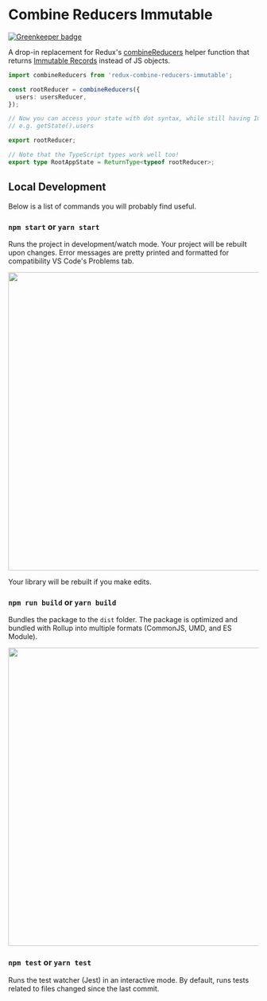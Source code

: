 # Combine Reducers Immutable

[![Greenkeeper badge](https://badges.greenkeeper.io/di-ng/redux-combine-reducers-immutable.svg)](https://greenkeeper.io/)

A drop-in replacement for Redux's [combineReducers](https://redux.js.org/api/combinereducers) helper function that returns [Immutable Records](https://immutable-js.github.io/immutable-js/docs/#/Record) instead of JS objects.

```ts
import combineReducers from 'redux-combine-reducers-immutable';

const rootReducer = combineReducers({
  users: usersReducer,
});

// Now you can access your state with dot syntax, while still having Immutable data.
// e.g. getState().users

export rootReducer;

// Note that the TypeScript types work well too!
export type RootAppState = ReturnType<typeof rootReducer>;
```

## Local Development

Below is a list of commands you will probably find useful.

### `npm start` or `yarn start`

Runs the project in development/watch mode. Your project will be rebuilt upon changes. Error messages are pretty printed and formatted for compatibility VS Code's Problems tab.

<img src="https://user-images.githubusercontent.com/4060187/52168303-574d3a00-26f6-11e9-9f3b-71dbec9ebfcb.gif" width="600" />

Your library will be rebuilt if you make edits.

### `npm run build` or `yarn build`

Bundles the package to the `dist` folder.
The package is optimized and bundled with Rollup into multiple formats (CommonJS, UMD, and ES Module).

<img src="https://user-images.githubusercontent.com/4060187/52168322-a98e5b00-26f6-11e9-8cf6-222d716b75ef.gif" width="600" />

### `npm test` or `yarn test`

Runs the test watcher (Jest) in an interactive mode.
By default, runs tests related to files changed since the last commit.
